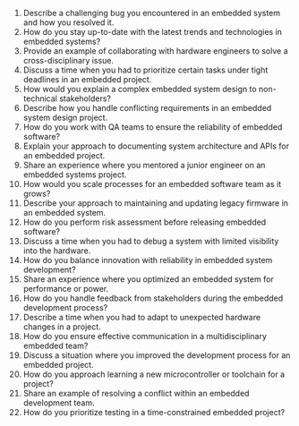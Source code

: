 1. Describe a challenging bug you encountered in an embedded system and how you resolved it.
2. How do you stay up-to-date with the latest trends and technologies in embedded systems?
3. Provide an example of collaborating with hardware engineers to solve a cross-disciplinary issue.
4. Discuss a time when you had to prioritize certain tasks under tight deadlines in an embedded project.
5. How would you explain a complex embedded system design to non-technical stakeholders?
6. Describe how you handle conflicting requirements in an embedded system design project.
7. How do you work with QA teams to ensure the reliability of embedded software?
8. Explain your approach to documenting system architecture and APIs for an embedded project.
9. Share an experience where you mentored a junior engineer on an embedded systems project.
10. How would you scale processes for an embedded software team as it grows?
11. Describe your approach to maintaining and updating legacy firmware in an embedded system.
12. How do you perform risk assessment before releasing embedded software?
13. Discuss a time when you had to debug a system with limited visibility into the hardware.
14. How do you balance innovation with reliability in embedded system development?
15. Share an experience where you optimized an embedded system for performance or power.
16. How do you handle feedback from stakeholders during the embedded development process?
17. Describe a time when you had to adapt to unexpected hardware changes in a project.
18. How do you ensure effective communication in a multidisciplinary embedded team?
19. Discuss a situation where you improved the development process for an embedded project.
20. How do you approach learning a new microcontroller or toolchain for a project?
21. Share an example of resolving a conflict within an embedded development team.
22. How do you prioritize testing in a time-constrained embedded project?
